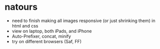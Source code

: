 # natours

* need to finish making all images responsive (or just shrinking them) in html and css
* view on laptop, both iPads, and iPhone
* Auto-Prefixer, concat, minify
* try on different browsers (Saf, FF)
